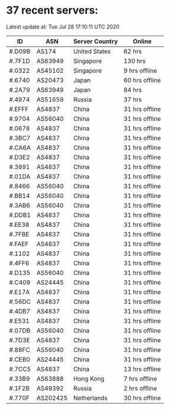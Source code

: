 # 37 recent servers:

Latest update at: Tue Jul 28 17:10:11 UTC 2020

| ID | ASN | Server Country | Online |
| -- | --- | -------------- | ------ |
| #.D09B | AS174 | United States | 62 hrs |
| #.7F1D | AS63949 | Singapore | 130 hrs |
| #.0322 | AS45102 | Singapore | 9 hrs offline |
| #.6740 | AS20473 | Japan | 60 hrs offline |
| #.2A79 | AS63949 | Japan | 84 hrs |
| #.4974 | AS51659 | Russia | 37 hrs |
| #.EFFF | AS4837 | China | 31 hrs offline |
| #.9704 | AS56040 | China | 31 hrs offline |
| #.0678 | AS4837 | China | 31 hrs offline |
| #.3BC7 | AS4837 | China | 31 hrs offline |
| #.CA6A | AS4837 | China | 31 hrs offline |
| #.D3E2 | AS4837 | China | 31 hrs offline |
| #.3891 | AS4837 | China | 31 hrs offline |
| #.01DA | AS4837 | China | 31 hrs offline |
| #.8466 | AS56040 | China | 31 hrs offline |
| #.BB14 | AS56040 | China | 31 hrs offline |
| #.3AB6 | AS56040 | China | 31 hrs offline |
| #.DDB1 | AS4837 | China | 31 hrs offline |
| #.EE38 | AS4837 | China | 31 hrs offline |
| #.7FBE | AS4837 | China | 31 hrs offline |
| #.FAEF | AS4837 | China | 31 hrs offline |
| #.1102 | AS4837 | China | 31 hrs offline |
| #.4FF6 | AS4837 | China | 31 hrs offline |
| #.D135 | AS56040 | China | 31 hrs offline |
| #.C409 | AS24445 | China | 31 hrs offline |
| #.E17A | AS4837 | China | 31 hrs offline |
| #.56DC | AS4837 | China | 31 hrs offline |
| #.4DB7 | AS4837 | China | 31 hrs offline |
| #.E531 | AS4837 | China | 31 hrs offline |
| #.07DB | AS56040 | China | 31 hrs offline |
| #.7D3E | AS4837 | China | 31 hrs offline |
| #.88FC | AS56040 | China | 31 hrs offline |
| #.CEB0 | AS24445 | China | 31 hrs offline |
| #.7CC5 | AS4837 | China | 13 hrs offline |
| #.33B9 | AS63888 | Hong Kong | 7 hrs offline |
| #.1F2B | AS49392 | Russia | 2 hrs offline |
| #.770F | AS202425 | Netherlands | 30 hrs offline |

